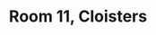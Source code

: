 ---
basin: En-Suite
cudn: true
floor: First
grade: 7
images: []
living_room: 'No'
location: Cloisters
name: '11'
network: Wired and Wireless
title: Room 11, Cloisters
---